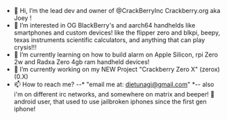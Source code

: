 - 👋 Hi, I’m the lead dev and owner of @CrackBerryInc Crackberry.org aka Joey !
- 👀 I’m interested in OG BlackBerry's and aarch64 handhelds like smartphones and custom devices! like the flipper zero and blkpi, beepy, texas instruments scientific calculators, and anything that can play crysis!!!
- 🌱 I’m currently learning on how to build alarm on Apple Silicon, rpi Zero 2w and Radxa Zero 4gb ram handheld devices!
- 💞️ I’m currently working on my NEW Project "Crackberry Zero X" (zerox) (0.X)
- 📫 How to reach me? --* "email me at: dietunagi@gmail.com" *-- also i'm on different irc networks, and somewhere on matrix and beeper! 📱 android user, that used to use jailbroken iphones since the first gen iphone!
<!---
CrackBerryInc/CrackBerryInc is a ✨ special ✨ repository because its `README.md` (this file) appears on your GitHub profile.
You can click the Preview link to take a look at your changes.
--->
